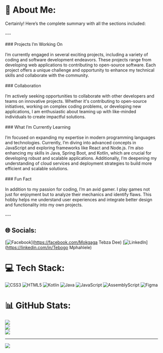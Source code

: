 # 💫 About Me:
Certainly! Here’s the complete summary with all the sections included:<br><br>---<br><br>### Projects I’m Working On<br><br>I’m currently engaged in several exciting projects, including a variety of coding and software development endeavors. These projects range from developing web applications to contributing to open-source software. Each project offers a unique challenge and opportunity to enhance my technical skills and collaborate with the community.<br><br>### Collaboration<br><br>I’m actively seeking opportunities to collaborate with other developers and teams on innovative projects. Whether it's contributing to open-source initiatives, working on complex coding problems, or developing new applications, I am enthusiastic about teaming up with like-minded individuals to create impactful solutions.<br><br>### What I’m Currently Learning<br><br>I’m focused on expanding my expertise in modern programming languages and technologies. Currently, I’m diving into advanced concepts in JavaScript and exploring frameworks like React and Node.js. I’m also enhancing my skills in Java, Spring Boot, and Kotlin, which are crucial for developing robust and scalable applications. Additionally, I’m deepening my understanding of cloud services and deployment strategies to build more efficient and scalable solutions.<br><br>### Fun Fact<br><br>In addition to my passion for coding, I’m an avid gamer. I play games not just for enjoyment but to analyze their mechanics and identify flaws. This hobby helps me understand user experiences and integrate better design and functionality into my own projects.<br><br>---


## 🌐 Socials:
[![Facebook](https://img.shields.io/badge/Facebook-%231877F2.svg?logo=Facebook&logoColor=white)](https://facebook.com/Mokgaga Tebza Dee) [![LinkedIn](https://img.shields.io/badge/LinkedIn-%230077B5.svg?logo=linkedin&logoColor=white)](https://linkedin.com/in/Tebogo Mphahlele) 

# 💻 Tech Stack:
![CSS3](https://img.shields.io/badge/css3-%231572B6.svg?style=for-the-badge&logo=css3&logoColor=white) ![HTML5](https://img.shields.io/badge/html5-%23E34F26.svg?style=for-the-badge&logo=html5&logoColor=white) ![Kotlin](https://img.shields.io/badge/kotlin-%237F52FF.svg?style=for-the-badge&logo=kotlin&logoColor=white) ![Java](https://img.shields.io/badge/java-%23ED8B00.svg?style=for-the-badge&logo=openjdk&logoColor=white) ![JavaScript](https://img.shields.io/badge/javascript-%23323330.svg?style=for-the-badge&logo=javascript&logoColor=%23F7DF1E) ![AssemblyScript](https://img.shields.io/badge/assembly%20script-%23000000.svg?style=for-the-badge&logo=assemblyscript&logoColor=white) ![Figma](https://img.shields.io/badge/figma-%23F24E1E.svg?style=for-the-badge&logo=figma&logoColor=white)
# 📊 GitHub Stats:
![](https://github-readme-stats.vercel.app/api?username=TebzaDee&theme=dark&hide_border=false&include_all_commits=true&count_private=true)<br/>
![](https://github-readme-streak-stats.herokuapp.com/?user=TebzaDee&theme=dark&hide_border=false)<br/>
![](https://github-readme-stats.vercel.app/api/top-langs/?username=TebzaDee&theme=dark&hide_border=false&include_all_commits=true&count_private=true&layout=compact)

---
[![](https://visitcount.itsvg.in/api?id=TebzaDee&icon=0&color=0)](https://visitcount.itsvg.in)

<!-- Proudly created with GPRM ( https://gprm.itsvg.in ) -->
